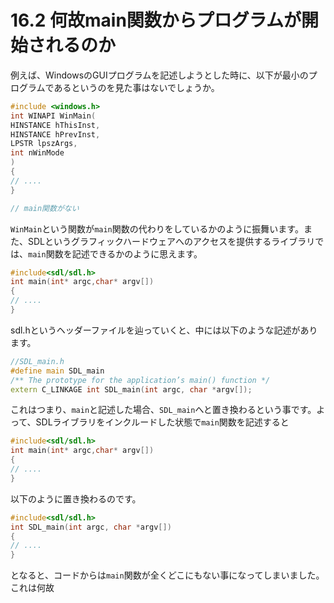 # 16.2 何故main関数からプログラムが開始されるのか

例えば、WindowsのGUIプログラムを記述しようとした時に、以下が最小のプログラムであるというのを見た事はないでしょうか。
```cpp
#include <windows.h>
int WINAPI WinMain(
HINSTANCE hThisInst,
HINSTANCE hPrevInst,
LPSTR lpszArgs,
int nWinMode
)
{
// ....
}

// main関数がない
```
`WinMain`という関数が`main`関数の代わりをしているかのように振舞います。また、SDLというグラフィックハードウェアへのアクセスを提供するライブラリでは、`main`関数を記述できるかのように思えます。
```cpp
#include<sdl/sdl.h>
int main(int* argc,char* argv[])
{
// ....
}
```
sdl.hというヘッダーファイルを辿っていくと、中には以下のような記述があります。
```cpp
//SDL_main.h
#define main SDL_main
/** The prototype for the application’s main() function */
extern C_LINKAGE int SDL_main(int argc, char *argv[]);
```
これはつまり、`main`と記述した場合、`SDL_main`へと置き換わるという事です。よって、SDLライブラリをインクルードした状態で`main`関数を記述すると
```cpp
#include<sdl/sdl.h>
int main(int* argc,char* argv[])
{
// ....
}
```
以下のように置き換わるのです。
```cpp
#include<sdl/sdl.h>
int SDL_main(int argc, char *argv[])
{
// ....
}
```
となると、コードからは`main`関数が全くどこにもない事になってしまいました。これは何故